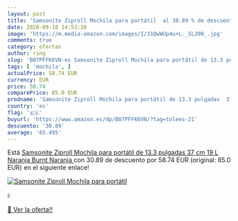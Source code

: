 ```yaml
---
layout: post
title: 'Samsonite Ziproll Mochila para portátil  al 30.89 % de descuento'
date: 2020-09-18 14:53:38
image: 'https://m.media-amazon.com/images/I/31QwWUp4u+L._SL200_.jpg'
comments: true
category: ofertas
author: ring
slug: 'B07PFFK6VN-es Samsonite Ziproll Mochila para portátil de 13.3 pulgadas...'
tags: [ 'mochila', ]
actualPrice: 58.74 EUR
currency: EUR
price: 58.74
comparePrice: 85.0 EUR
prodname: 'Samsonite Ziproll Mochila para portátil de 13.3 pulgadas  37 cm  19 L   Naranja  Burnt Naranja '
country: 'es'
flag: '🇪🇸'
buyurl: 'https://www.amazon.es/dp/B07PFFK6VN/?tag=tolees-21'
descuento: '30.89'
average: '65.495'
---
```


Está [Samsonite Ziproll Mochila para portátil de 13.3 pulgadas  37 cm  19 L   Naranja  Burnt Naranja ](https://www.amazon.es/dp/B07PFFK6VN/?tag=tolees-21) con 30.89 de descuento por 58.74 EUR (original: 85.0 EUR) en el siguiente enlace!

[![Samsonite Ziproll Mochila para portátil ](https://m.media-amazon.com/images/I/31QwWUp4u+L._SL200_.jpg)](https://www.amazon.es/dp/B07PFFK6VN/?tag=tolees-21)

ℹ️:


[🛒 Ver la oferta!!](https://www.amazon.es/dp/B07PFFK6VN/?tag=tolees-21)
